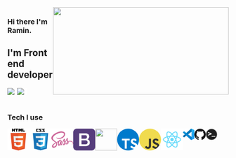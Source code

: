 <img src="https://media.giphy.com/media/y982yn8Y7m0FwHQSZz/giphy.gif" align="right" width="400" height="200">

### Hi there I'm Ramin. 

## I'm Front end developer


[<img  width="22" align="left" style="background-color:white" src="https://unpkg.com/simple-icons@v7/icons/linkedin.svg" />][linkedin]
[<img  width="22" align="left" style="background-color:white" src="https://unpkg.com/simple-icons@v7/icons/github.svg" />][github]

<br/>
<br/>

### Tech I use

<img src="https://raw.githubusercontent.com/github/explore/80688e429a7d4ef2fca1e82350fe8e3517d3494d/topics/html/html.png" align="left" width="50" height="50">
<img src="https://raw.githubusercontent.com/github/explore/80688e429a7d4ef2fca1e82350fe8e3517d3494d/topics/css/css.png" align="left" width="50" height="50">
<img src="https://raw.githubusercontent.com/github/explore/80688e429a7d4ef2fca1e82350fe8e3517d3494d/topics/sass/sass.png" align="left" width="50" height="50">
<img src="https://raw.githubusercontent.com/github/explore/80688e429a7d4ef2fca1e82350fe8e3517d3494d/topics/bootstrap/bootstrap.png" align="left" width="50" height="50">
<img src="https://progsoft.net/images/tailwind-css-icon-70187f0341bd945dc65ad050a9a1b8f4fd79b1cf.png" align="left" width="50" height="50">
<img src="https://raw.githubusercontent.com/github/explore/80688e429a7d4ef2fca1e82350fe8e3517d3494d/topics/typescript/typescript.png" align="left" style="border-radius:50%" width="50" height="50">
<img src="https://raw.githubusercontent.com/github/explore/80688e429a7d4ef2fca1e82350fe8e3517d3494d/topics/javascript/javascript.png" align="left" style="border-radius:50%" width="50" height="50">
<img src="https://raw.githubusercontent.com/github/explore/80688e429a7d4ef2fca1e82350fe8e3517d3494d/topics/react/react.png" align="left" width="50" height="50">
<img align="left" alt="Visual Studio Code" width="26px" src="https://raw.githubusercontent.com/github/explore/80688e429a7d4ef2fca1e82350fe8e3517d3494d/topics/visual-studio-code/visual-studio-code.png" /> 
<img align="left" alt="GitHub" width="26px" src="https://raw.githubusercontent.com/github/explore/78df643247d429f6cc873026c0622819ad797942/topics/github/github.png" />
<img align="left" alt="Terminal" width="26px" src="https://raw.githubusercontent.com/github/explore/80688e429a7d4ef2fca1e82350fe8e3517d3494d/topics/terminal/terminal.png" />



<br/>
<br/>
<br/>
<br/>


[linkedin]:https://www.linkedin.com/in/raminisrafilli/
[github]:https://github.com/IsrafilliRamin
